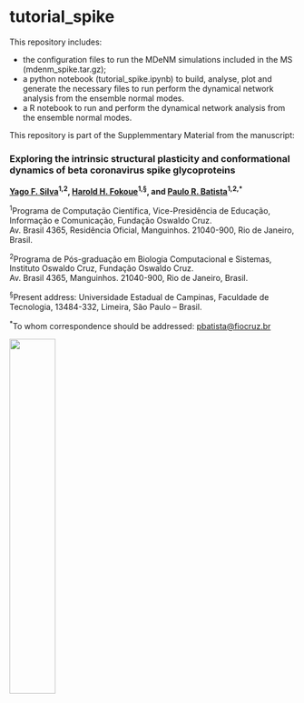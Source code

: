 # tutorial_spike
This repository includes:
- the configuration files to run the MDeNM simulations included in the MS (mdenm_spike.tar.gz);
- a python notebook (tutorial_spike.ipynb) to build, analyse, plot and generate the necessary files to run perform the dynamical network analysis from the ensemble normal modes.
- a R notebook to run and perform the dynamical network analysis from the ensemble normal modes.

This repository is part of the Supplemmentary Material from the manuscript:
<!DOCTYPE html>
<html lang="en">
<body>

  <h3>Exploring the intrinsic structural plasticity and conformational dynamics of beta coronavirus spike glycoproteins</h3>
  
  <p>
    <strong>
      <a href="https://orcid.org/0000-0002-0221-2992" target="_blank">Yago F. Silva</a><sup>1,2</sup>, 
      <a href="https://orcid.org/0000-0002-3629-5345" target="_blank">Harold H. Fokoue</a><sup>1,§</sup>, 
      and 
      <a href="https://orcid.org/0000-0003-3292-8247" target="_blank">Paulo R. Batista</a><sup>1,2,*</sup>
    </strong>
  </p>

  <p>
    <sup>1</sup>Programa de Computação Científica, Vice-Presidência de Educação, Informação e Comunicação, Fundação Oswaldo Cruz.<br>
    Av. Brasil 4365, Residência Oficial, Manguinhos. 21040-900, Rio de Janeiro, Brasil.
  </p>

  <p>
    <sup>2</sup>Programa de Pós-graduação em Biologia Computacional e Sistemas, Instituto Oswaldo Cruz, Fundação Oswaldo Cruz.<br>
    Av. Brasil 4365, Manguinhos. 21040-900, Rio de Janeiro, Brasil.
  </p>

  <p>
    <sup>§</sup>Present address: Universidade Estadual de Campinas, Faculdade de Tecnologia, 13484-332, Limeira, São Paulo – Brasil.
  </p>

  <p>
    <sup>*</sup>To whom correspondence should be addressed: <a href="mailto:pbatista@fiocruz.br">pbatista@fiocruz.br</a>
  </p>
</body>
</html>
<p align="left">
<img src="cluster_10.gif" width="40%">
</p>

<br> <br>



